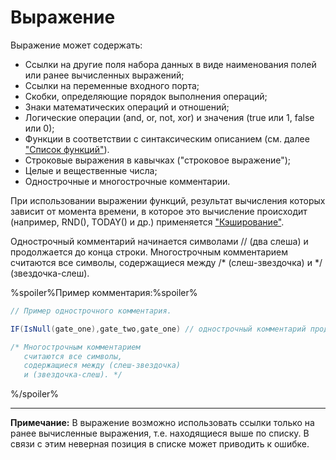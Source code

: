 # Выражение

Выражение может содержать:

* Ссылки на другие поля набора данных в виде наименования полей или ранее вычисленных выражений;
* Ссылки на переменные входного порта;
* Скобки, определяющие порядок выполнения операций;
* Знаки математических операций и отношений;
* Логические операции (and, or, not, xor) и значения (true или 1, false или 0);
* Функции в соответствии с синтаксическим описанием (см. далее ["Список функций"](../calc-func/README.md)).
* Строковые выражения в кавычках ("строковое выражение");
* Целые и вещественные числа;
* Однострочные и многострочные комментарии.

При использовании выражении функций, результат вычисления которых зависит от момента времени, в которое это вычисление происходит (например, RND(), TODAY() и др.) применяется ["Кэширование"](../../scenario/caching.md).

Однострочный комментарий начинается символами // (два слеша) и продолжается до конца строки. Многострочным комментарием считаются все символы, содержащиеся между /\* (слеш-звездочка) и \*/ (звездочка-слеш).

%spoiler%Пример комментария:%spoiler%

```java
// Пример однострочного комментария.

IF(IsNull(gate_one),gate_two,gate_one) // однострочный комментарий продолжается до конца строки.

/* Многострочным комментарием
   считаются все символы,
   содержащиеся между (слеш-звездочка)
   и (звездочка-слеш). */
```

%/spoiler%

----

**Примечание:** В выражение возможно использовать ссылки только на ранее вычисленные выражения, т.е. находящиеся выше по списку. В связи с этим неверная позиция в списке может приводить к ошибке.